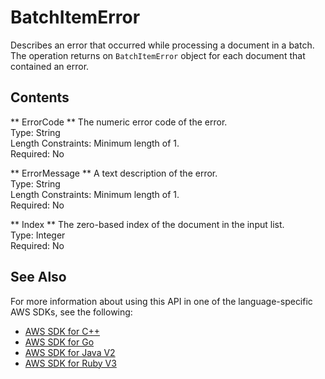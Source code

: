 # BatchItemError<a name="API_BatchItemError"></a>

Describes an error that occurred while processing a document in a batch\. The operation returns on `BatchItemError` object for each document that contained an error\.

## Contents<a name="API_BatchItemError_Contents"></a>

 ** ErrorCode **   <a name="comprehend-Type-BatchItemError-ErrorCode"></a>
The numeric error code of the error\.  
Type: String  
Length Constraints: Minimum length of 1\.  
Required: No

 ** ErrorMessage **   <a name="comprehend-Type-BatchItemError-ErrorMessage"></a>
A text description of the error\.  
Type: String  
Length Constraints: Minimum length of 1\.  
Required: No

 ** Index **   <a name="comprehend-Type-BatchItemError-Index"></a>
The zero\-based index of the document in the input list\.  
Type: Integer  
Required: No

## See Also<a name="API_BatchItemError_SeeAlso"></a>

For more information about using this API in one of the language\-specific AWS SDKs, see the following:
+  [ AWS SDK for C\+\+](https://docs.aws.amazon.com/goto/SdkForCpp/comprehend-2017-11-27/BatchItemError) 
+  [ AWS SDK for Go](https://docs.aws.amazon.com/goto/SdkForGoV1/comprehend-2017-11-27/BatchItemError) 
+  [ AWS SDK for Java V2](https://docs.aws.amazon.com/goto/SdkForJavaV2/comprehend-2017-11-27/BatchItemError) 
+  [ AWS SDK for Ruby V3](https://docs.aws.amazon.com/goto/SdkForRubyV3/comprehend-2017-11-27/BatchItemError) 